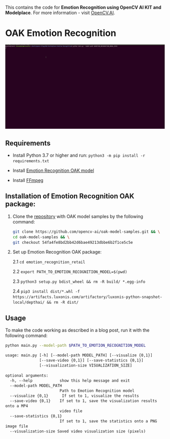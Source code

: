 This contains the code for **Emotion Recognition using OpenCV AI KIT and Modelplace**. For more information - visit [OpenCV.AI](https://opencv.ai/post/emotional-recognition).

# OAK Emotion Recognition

![](images/usage_demo.gif)

## Requirements

- Install Python 3.7 or higher and run: `python3 -m pip install -r requirements.txt`

- Install [Emotion Recognition OAK model](https://github.com/opencv-ai/opencv-blog/tree/main/OAK-Marketplace-Emotion-Recognition#installation-of-emotion-recognition-oak-package)

- Install [FFmpeg](https://ffmpeg.org/download.html)

## Installation of Emotion Recognition OAK package:

1. Clone the [repository](https://github.com/opencv-ai/oak-model-samples) with OAK model samples by the following command:

   ```bash
   git clone https://github.com/opencv-ai/oak-model-samples.git && \
   cd oak-model-samples && \
   git checkout 54fa4fe8bd2bb42d6bae49213dbbe6b2f1ce5c5e
   ```

2) Set up Emotion Recognition OAK package:

   2.1 `cd emotion_recognition_retail`

   2.2 `export PATH_TO_EMOTION_RECOGNITION_MODEL=$(pwd)`

   2.3 `python3 setup.py bdist_wheel && rm -R build/ *.egg-info`

   2.4 `pip3 install dist/*.whl -f https://artifacts.luxonis.com/artifactory/luxonis-python-snapshot-local/depthai/ && rm -R dist/`

## Usage

To make the code working as described in a blog post, run it with the following command:

```bash
python main.py --model-path $PATH_TO_EMOTION_RECOGNITION_MODEL
```

```
usage: main.py [-h] [--model-path MODEL_PATH] [--visualize {0,1}]
               [--save-video {0,1}] [--save-statistics {0,1}]
               [--visualization-size VISUALIZATION_SIZE]

optional arguments:
  -h, --help            show this help message and exit
  --model-path MODEL_PATH
                        Path to Emotion Recognition model
  --visualize {0,1}      If set to 1, visualize the results
  --save-video {0,1}    If set to 1, save the visualization results onto a MP4
                        video file
  --save-statistics {0,1}
                        If set to 1, save the statistics onto a PNG image file
  --visualization-size Saved video visualization size (pixels)
```
